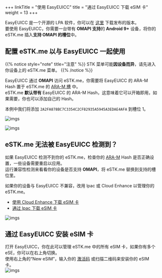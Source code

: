 +++
linkTitle = "使用 EasyEUICC"
title = "通过 EasyEUICC 下载 eSIM 卡"
weight = 13
+++

EasyEUICC 是一个开源的 LPA 软件，你可以在 [这里](https://gitea.angry.im/PeterCxy/OpenEUICC/releases) 下载发布的版本。  
要使用 EasyEUICC，你需要一台带有 **OMAPI 支持**的 **Android 9+** 设备，将你的 eSTK.me 插入**支持 OMAPI 的槽位**中。

## 配置 eSTK.me 以与 EasyEUICC 一起使用

{{% notice style="note" title="注意" %}}
STK 菜单可能**因设备而异**，请先进入你设备上的 eSTK.me 菜单。
{{% /notice %}}

EasyEUICC 通过 **OMAPI** 访问 eSTK.me，你需要将 EasyEUICC 的 ARA-M Hash 置于 eSTK.me 的 [ARA-M 槽](/stk/settings/ara-m) 中。  
eSTK.me **默认带有** EasyEUICC 的 ARA-M Hash，这意味着它可以开箱即用，如果需要，你也可以添加自己的 Hash。  

本例中我们将添加 `2A2FA878BC7C3354C2CF82935A5945A3EDAE4AFA` 到槽位 1。

![imgs](01.png?height=30vh&classes=inline)

![imgs](02.png?height=30vh&classes=inline)

## eSTK.me 无法被 EasyEUICC 检测到？

如果 EasyEUICC 检测不到你的 eSTK.me，检查你的 [ARA-M](/stk/settings/ara-m) Hash 是否正确设置，一些设备需要重启以应用。    
运行兼容性检测来看看你的设备是否支持 **OMAPI**，将 eSTK.me 替换到支持的槽位里。  

如果你的设备与 EasyEUICC 不兼容，改用 lpac 或 Cloud Enhance 以管理你的 eSTK.me。  

- [使用 Cloud Enhance 下载 eSIM 卡](/manual/download/cloud-enhance)
- [通过 lpac 下载 eSIM 卡](/manual/download/lpac)

![imgs](03.png?classes=inline)

## 通过 EasyEUICC 安装 eSIM 卡

打开 EasyEUICC，你在此可以管理 eSTK.me 中的所有 eSIM 卡，如果你有多个 eSE，你可以在右上角切换。  
使用右上角的“New eSIM”，输入你的 [激活码](/manual/activation-code) 或扫描二维码来安装你的 eSIM 卡。  
![imgs](04.png?classes=inline)

